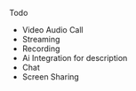 Todo

+ Video Audio Call
+ Streaming
+ Recording
+ Ai Integration for description
+ Chat
+ Screen Sharing
